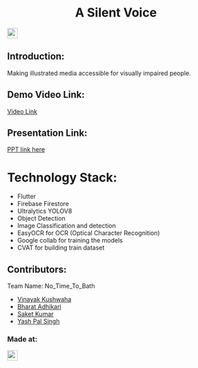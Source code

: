 <h1 align="center">A Silent Voice</h1>
<p align="center">
</p>

<a href="https://hack36.com"> <img src="https://i.postimg.cc/FFwvfkGk/built-at-hack36.png" height=24px> </a>


## Introduction:

Making illustrated media accessible for visually impaired people.

  
## Demo Video Link:
  <a href ="https://youtu.be/wihkURZG6hc" > Video Link </a>
  
## Presentation Link:
  <a href="https://docs.google.com/presentation/d/1_ew80ih9ZzttdYqxea6yyfX9OWORx7ZJ7ujZobmRut8/edit#slide=id.g4e6ad56636_0_5"> PPT link here </a>
  
  
# Technology Stack:
  - Flutter
  - Firebase Firestore 
  - Ultralytics YOLOV8
  - Object Detection
  - Image Classification and detection
  - EasyOCR for OCR (Optical Character Recognition)
  - Google collab for training the models
  - CVAT for building train dataset

  

## Contributors:

Team Name: No_Time_To_Bath

* [Vinayak Kushwaha](https://github.com/Vinayak9307)
* [Bharat Adhikari](https://github.com/AdBharat14)
* [Saket Kumar](https://github.com/backlit69)
* [Yash Pal Singh](https://github.com/protonium71)


### Made at:
<a href="https://hack36.com"> <img src="https://i.postimg.cc/FFwvfkGk/built-at-hack36.png" height=24px> </a>
